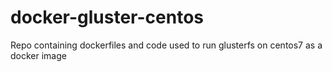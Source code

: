 # docker-gluster-centos
Repo containing dockerfiles and code used to run glusterfs on centos7 as a docker image
